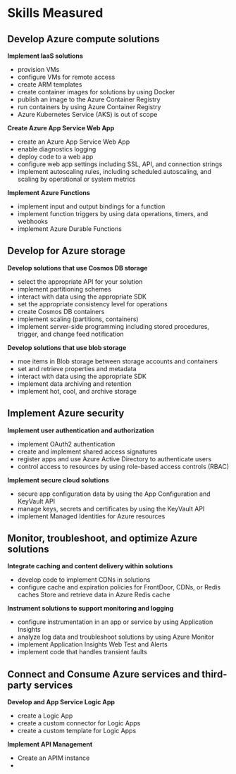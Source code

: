 # Skills Measured

## Develop Azure compute solutions 
**Implement IaaS solutions**

* provision VMs
* configure VMs for remote access
* create ARM templates
* create container images for solutions by using Docker
* publish an image to the Azure Container Registry
* run containers by using Azure Container Registry
* Azure Kubernetes Service (AKS) is out of scope

**Create Azure App Service Web App**

* create an Azure App Service Web App
* enable diagnostics logging
* deploy code to a web app
* configure web app settings including SSL, API, and connection strings
* implement autoscaling rules, including scheduled autoscaling, and scaling by operational or system metrics

**Implement Azure Functions**

* implement input and output bindings for a function
* implement function triggers by using data operations, timers, and webhooks
* implement Azure Durable Functions

## Develop for Azure storage
**Develop solutions that use Cosmos DB storage**

* select the appropriate API for your solution
* implement partitioning schemes
* interact with data using the appropriate SDK
* set the appropriate consistency level for operations
* create Cosmos DB containers
* implement scaling (partitions, containers)
* implement server-side programming including stored procedures, trigger, and change feed notification

**Develop solutions that use blob storage**

* moe items in Blob storage between storage accounts and containers
* set and retrieve properties and metadata
* interact with data using the appropriate SDK
* implement data archiving and retention
* implement hot, cool, and archive storage

## Implement Azure security
**Implement user authentication and authorization**
* implement OAuth2 authentication
* create and implement shared access signatures
* register apps and use Azure Active Directory to authenticate users
* control access to resources by using role-based access controls (RBAC)

**Implement secure cloud solutions**
* secure app configuration data by using the App Configuration and KeyVault API
* manage keys, secrets and certificates by using the KeyVault API
* implement Managed Identities for Azure resources

## Monitor, troubleshoot, and optimize Azure solutions
**Integrate caching and content delivery within solutions**

* develop code to implement CDNs in solutions
* configure cache and expiration policies for FrontDoor, CDNs, or Redis caches Store and retrieve data in Azure Redis cache

**Instrument solutions to support monitoring and logging**

* configure instrumentation in an app or service by using Application Insights
* analyze log data and troubleshoot solutions by using Azure Monitor
* implement Application Insights Web Test and Alerts
* implement code that handles transient faults

## Connect and Consume Azure services and third-party services

**Develop and App Service Logic App**

* create a Logic App
* create a custom connector for Logic Apps
* create a custom template for Logic Apps

**Implement API Management**

* Create an APIM instance
* 



